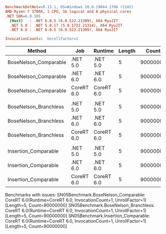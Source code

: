 ``` ini

BenchmarkDotNet=v0.13.1, OS=Windows 10.0.19044.1706 (21H2)
AMD Ryzen 7 3700X, 1 CPU, 16 logical and 8 physical cores
.NET SDK=6.0.105
  [Host]   : .NET 6.0.5 (6.0.522.21309), X64 RyuJIT
  .NET 5.0 : .NET 5.0.17 (5.0.1722.21314), X64 RyuJIT
  .NET 6.0 : .NET 6.0.5 (6.0.522.21309), X64 RyuJIT

InvocationCount=1  UnrollFactor=1  

```
|                Method |        Job |    Runtime | Length |    Count |     Mean |   Error |  StdDev | Ratio | RatioSD | Allocated |
|---------------------- |----------- |----------- |------- |--------- |---------:|--------:|--------:|------:|--------:|----------:|
| BoseNelson_Comparable |   .NET 5.0 |   .NET 5.0 |      5 | 90000000 | 388.0 ms | 1.30 ms | 1.21 ms |  1.00 |    0.00 |         - |
| BoseNelson_Comparable |   .NET 6.0 |   .NET 6.0 |      5 | 90000000 | 383.9 ms | 2.44 ms | 2.16 ms |  0.99 |    0.01 |     480 B |
| BoseNelson_Comparable | CoreRT 6.0 | CoreRT 6.0 |      5 | 90000000 |       NA |      NA |      NA |     ? |       ? |         - |
|                       |            |            |        |          |          |         |         |       |         |           |
| BoseNelson_Branchless |   .NET 5.0 |   .NET 5.0 |      5 | 90000000 | 154.6 ms | 0.13 ms | 0.12 ms |  1.00 |    0.00 |         - |
| BoseNelson_Branchless |   .NET 6.0 |   .NET 6.0 |      5 | 90000000 | 152.8 ms | 1.00 ms | 0.89 ms |  0.99 |    0.01 |     480 B |
| BoseNelson_Branchless | CoreRT 6.0 | CoreRT 6.0 |      5 | 90000000 |       NA |      NA |      NA |     ? |       ? |         - |
|                       |            |            |        |          |          |         |         |       |         |           |
|  Insertion_Comparable |   .NET 5.0 |   .NET 5.0 |      5 | 90000000 | 538.5 ms | 2.68 ms | 2.51 ms |  1.00 |    0.00 |         - |
|  Insertion_Comparable |   .NET 6.0 |   .NET 6.0 |      5 | 90000000 | 540.4 ms | 1.50 ms | 1.41 ms |  1.00 |    0.01 |     480 B |
|  Insertion_Comparable | CoreRT 6.0 | CoreRT 6.0 |      5 | 90000000 |       NA |      NA |      NA |     ? |       ? |         - |

Benchmarks with issues:
  SN05Benchmark.BoseNelson_Comparable: CoreRT 6.0(Runtime=CoreRT 6.0, InvocationCount=1, UnrollFactor=1) [Length=5, Count=90000000]
  SN05Benchmark.BoseNelson_Branchless: CoreRT 6.0(Runtime=CoreRT 6.0, InvocationCount=1, UnrollFactor=1) [Length=5, Count=90000000]
  SN05Benchmark.Insertion_Comparable: CoreRT 6.0(Runtime=CoreRT 6.0, InvocationCount=1, UnrollFactor=1) [Length=5, Count=90000000]
